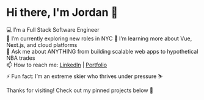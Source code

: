 # Hi there, I'm Jordan 👋  

💻 I’m a Full Stack Software Engineer  
🌱 I’m currently exploring new roles in NYC
🔭 I’m learning more about Vue, Next.js, and cloud platforms  
💬 Ask me about ANYTHING from building scalable web apps to hypothetical NBA trades    
📫 How to reach me: [LinkedIn](https://www.linkedin.com/in/jhschiff/) | [Portfolio](https://jordanschiff.netlify.app)  
⚡ Fun fact: I’m an extreme skier who thrives under pressure ⛷️  

Thanks for visiting! Check out my pinned projects below 🚀  

